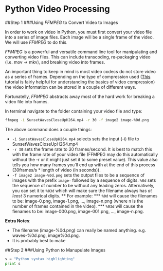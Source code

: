 # Python Video Processing
##Step 1
###Using *FFMPEG* to Convert Video to Images

In order to work on video in Python, you must first convert your video file into a series of image files. Each image will be a single frame of the video. We will use *FFMPEG* to do this.

*FFMPEG* is a powerful and versatile command line tool for manipulating and converting video files. This can include transcoding, re-packaging video (i.e. mov -> mkv), and breaking video into frames.

An important thing to keep in mind is most video codecs do not store video as a series of frames. Depending on the type of compression used ([This](https://docs.cycling74.com/max5/tutorials/jit-tut/jitterappendixa.html) tutorial is fairly helpful for understanding the basics of video compression) the video information can be stored in a couple of different ways.

Fortunatelly, *FFMPEG* abstracts away most of the hard work for breaking a video file into frames.

In terminal navigate to the folder containing your video file and type:

```bash
ffmpeg -i SunsetWavesCloseUpH264.mp4 -r 30 -f image2 image-%0d.png
```

The above command does a couple things:
* `-i SunsetWavesCloseUpH264.mp4` selects sets the input (-i) file to SunsetWavesCloseUpH264.mp4
* `-r 30` sets the frame rate to 30 frames/second. It is best to match this with the frame rate of your video file (FFMPEG may do this automatically without the -r or it might just set it to some preset value). This value also tells you how many frames you'll end up with at the end of this process (30frames/s * length of video (in seconds)).
* `-f image2 image-%0d.png` sets the output files to be a sequence of images with the prefix `image-` followed by a sequence of digits. `%0d` sets the sequence of number to be without any leading zeros. Alternatively, you can set it to `%03d` which will make sure the filename always has *at least* 3 numerical digits.
** For example: 
*** `%0d` will cause the filenames to be: image-0.png, image-1.png, ..., image-n.png (where n is the number of frames contained in the video).
*** `%03d` will cause the fienames to be: image-000.png, image-001.png, ..., image-n.png.

**Extra Notes**:
* The filename (image-%0d.png) can really be named anything. e.g. waves-%0d.png, image%0d.png.
* It is probably best to make 





##Step 2
###Using Python to Manupulate Images
```python
s = "Python syntax highlighting"
print s
```